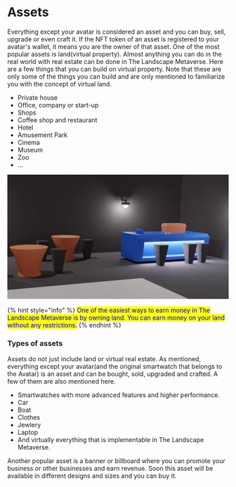 # Assets

Everything except your avatar is considered an asset and you can buy, sell, upgrade or even craft it. If the NFT token of an asset is registered to your avatar's wallet, it means you are the owner of that asset. One of the most popular assets is land(virtual property). Almost anything you can do in the real world with real estate can be done in The Landscape Metaverse. Here are a few things that you can build on virtual property. Note that these are only some of the things you can build and are only mentioned to familiarize you with the concept of virtual land.

* Private house
* Office, company or start-up
* Shops
* Coffee shop and restaurant
* Hotel
* Amusement Park
* Cinema
* Museum
* Zoo
* ...

![](../.gitbook/assets/bar-dark.png)

{% hint style="info" %}
<mark style="color:blue;">One of the easiest ways to earn money in The Landscape Metaverse is by owning land. You can earn money on your land without any restrictions.</mark>
{% endhint %}

### Types of assets

Assets do not just include land or virtual real estate. As mentioned, everything except your avatar(and the original smartwatch that belongs to the Avatar) is an asset and can be bought, sold, upgraded and crafted. A few of them are also mentioned here.

* Smartwatches with more advanced features and higher performance.
* Car
* Boat
* Clothes
* Jewlery
* Laptop
* And virtually everything that is implementable in The Landscape Metaverse.

Another popular asset is a banner or billboard where you can promote your business or other businesses and earn revenue. Soon this asset will be available in different designs and sizes and you can buy it.
